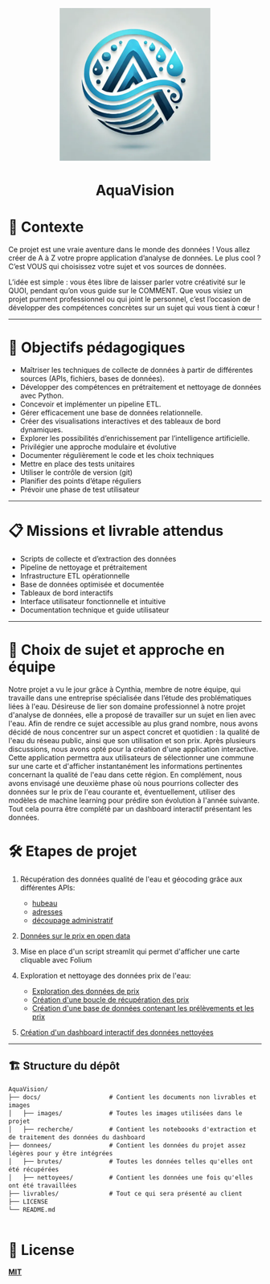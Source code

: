 <p align="center">
  <img src="./docs/images/logo.png" width="300">
</p>
<h1 align="center">AquaVision</h1>


# 📜 Contexte

Ce projet est une vraie aventure dans le monde des données ! Vous allez créer de A à Z votre propre application d’analyse de données. Le plus cool ? C’est VOUS qui choisissez votre sujet et vos sources de données.

L’idée est simple : vous êtes libre de laisser parler votre créativité sur le QUOI, pendant qu’on vous guide sur le COMMENT. Que vous visiez un projet purment professionnel ou qui joint le personnel, 
c’est l’occasion de développer des compétences concrètes sur un sujet qui vous tient à cœur !

---

# 📘 Objectifs pédagogiques


- Maîtriser les techniques de collecte de données à partir de différentes sources (APIs, fichiers, bases de données).
- Développer des compétences en prétraitement et nettoyage de données avec Python.
- Concevoir et implémenter un pipeline ETL.
- Gérer efficacement une base de données relationnelle.
- Créer des visualisations interactives et des tableaux de bord dynamiques.
- Explorer les possibilités d’enrichissement par l’intelligence artificielle.
- Privilégier une approche modulaire et évolutive
- Documenter régulièrement le code et les choix techniques
- Mettre en place des tests unitaires
- Utiliser le contrôle de version (git)
- Planifier des points d’étape réguliers
- Prévoir une phase de test utilisateur

---

# 📋 Missions et livrable attendus

- Scripts de collecte et d’extraction des données
- Pipeline de nettoyage et prétraitement
- Infrastructure ETL opérationnelle
- Base de données optimisée et documentée
- Tableaux de bord interactifs
- Interface utilisateur fonctionnelle et intuitive
- Documentation technique et guide utilisateur

---

# 🧠 Choix de sujet et approche en équipe

Notre projet a vu le jour grâce à Cynthia, membre de notre équipe, qui travaille dans une entreprise spécialisée dans l’étude des problématiques liées à l'eau. Désireuse de lier son domaine professionnel à notre projet d'analyse de données, 
elle a proposé de travailler sur un sujet en lien avec l'eau. Afin de rendre ce sujet accessible au plus grand nombre, nous avons décidé de nous concentrer sur un aspect concret et quotidien : la qualité de l'eau du réseau public, ainsi que son utilisation et son prix. 
Après plusieurs discussions, nous avons opté pour la création d'une application interactive. Cette application permettra aux utilisateurs de sélectionner une commune sur une carte et d'afficher instantanément les informations pertinentes concernant la qualité de l'eau dans cette région. 
En complément, nous avons envisagé une deuxième phase où nous pourrions collecter des données sur le prix de l'eau courante et, éventuellement, utiliser des modèles de machine learning pour prédire son évolution à l'année suivante.
Tout cela pourra être complété par un dashboard interactif présentant les données.

# 🛠️ Etapes de projet 

1. Récupération des données qualité de l'eau et géocoding grâce aux différentes APIs:
    - [hubeau](https://hubeau.eaufrance.fr/page/api-qualite-eau-potable)  
    - [adresses](https://adresse.data.gouv.fr/outils/api-doc/adresse)
    - [découpage administratif](https://geo.api.gouv.fr/decoupage-administratif/communes)

2. [Données sur le prix en open data](https://services.eaufrance.fr/pro/telechargement)

3. Mise en place d'un script streamlit qui permet d'afficher une carte cliquable avec Folium

4. Exploration et nettoyage des données prix de l'eau:
    - [Exploration des données de prix](./docs/recherche/exploration.ipynb)
    - [Création d'une boucle de récupération des prix](./docs/recherche/boucle.ipynb)
    - [Création d'une base de données contenant les prélèvements et les prix](./docs/recherche/exploration2.ipynb)

5. [Création d'un dashboard interactif des données nettoyées](./docs/images/dashboard_aquavision.png)


---

## 🏗️ Structure du dépôt
```
AquaVision/
├── docs/                   # Contient les documents non livrables et images
│   ├── images/             # Toutes les images utilisées dans le projet
│   ├── recherche/          # Contient les noteboooks d'extraction et de traitement des données du dashboard
├── donnees/                # Contient les données du projet assez légères pour y être intégrées
│   ├── brutes/             # Toutes les données telles qu'elles ont été récupérées 
│   ├── nettoyees/          # Contient les données une fois qu'elles ont été travaillées
├── livrables/              # Tout ce qui sera présenté au client
├── LICENSE
└── README.md 


```


# 🔑 License

[**MIT**](./LICENSE)

